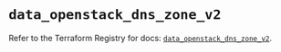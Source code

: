 # `data_openstack_dns_zone_v2`

Refer to the Terraform Registry for docs: [`data_openstack_dns_zone_v2`](https://registry.terraform.io/providers/terraform-provider-openstack/openstack/3.0.0/docs/data-sources/dns_zone_v2).
